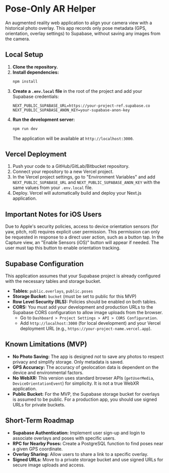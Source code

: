 # Pose-Only AR Helper

An augmented reality web application to align your camera view with a historical photo overlay. This app records only pose metadata (GPS, orientation, overlay settings) to Supabase, without saving any images from the camera.

## Local Setup

1.  **Clone the repository.**
2.  **Install dependencies:**
    ```bash
    npm install
    ```
3.  **Create a `.env.local` file** in the root of the project and add your Supabase credentials:
    ```
    NEXT_PUBLIC_SUPABASE_URL=https://your-project-ref.supabase.co
    NEXT_PUBLIC_SUPABASE_ANON_KEY=your-supabase-anon-key
    ```
4.  **Run the development server:**
    ```bash
    npm run dev
    ```
    The application will be available at `http://localhost:3000`.

## Vercel Deployment

1.  Push your code to a GitHub/GitLab/Bitbucket repository.
2.  Connect your repository to a new Vercel project.
3.  In the Vercel project settings, go to "Environment Variables" and add `NEXT_PUBLIC_SUPABASE_URL` and `NEXT_PUBLIC_SUPABASE_ANON_KEY` with the same values from your `.env.local` file.
4.  Deploy. Vercel will automatically build and deploy your Next.js application.

## Important Notes for iOS Users

Due to Apple's security policies, access to device orientation sensors (for yaw, pitch, roll) requires explicit user permission. This permission can only be requested in response to a direct user action, such as a button tap. In the Capture view, an "Enable Sensors (iOS)" button will appear if needed. The user must tap this button to enable orientation tracking.

## Supabase Configuration

This application assumes that your Supabase project is already configured with the necessary tables and storage bucket.

*   **Tables:** `public.overlays`, `public.poses`
*   **Storage Bucket:** `bucket` (must be set to public for this MVP)
*   **Row Level Security (RLS):** Policies should be enabled on both tables.
*   **CORS:** You must add your development and production URLs to the Supabase CORS configuration to allow image uploads from the browser.
    *   Go to `Dashboard > Project Settings > API > CORS Configuration`.
    *   Add `http://localhost:3000` (for local development) and your Vercel deployment URL (e.g., `https://your-project-name.vercel.app`).

## Known Limitations (MVP)

*   **No Photo Saving:** The app is designed *not* to save any photos to respect privacy and simplify storage. Only metadata is saved.
*   **GPS Accuracy:** The accuracy of geolocation data is dependent on the device and environmental factors.
*   **No WebXR:** This version uses standard browser APIs (`getUserMedia`, `DeviceOrientationEvent`) for simplicity. It is not a true WebXR application.
*   **Public Bucket:** For the MVP, the Supabase storage bucket for overlays is assumed to be public. For a production app, you should use signed URLs for private buckets.

## Short-Term Roadmap

*   **Supabase Authentication:** Implement user sign-up and login to associate overlays and poses with specific users.
*   **RPC for Nearby Poses:** Create a PostgreSQL function to find poses near a given GPS coordinate.
*   **Overlay Sharing:** Allow users to share a link to a specific overlay.
*   **Signed URLs:** Move to a private storage bucket and use signed URLs for secure image uploads and access.